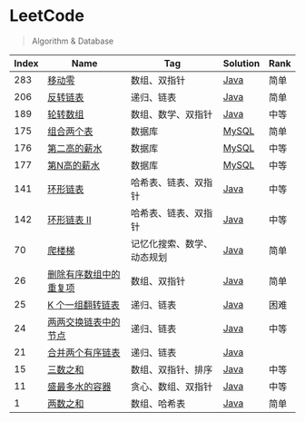 # LeetCode

> Algorithm & Database

| Index | Name                                                                                            | Tag                        | Solution                                                      | Rank |
| ----- | ----------------------------------------------------------------------------------------------- | -------------------------- | ------------------------------------------------------------- | ---- |
| 283   | [移动零](https://leetcode-cn.com/problems/move-zeroes/)                                         | 数组、双指针               | [Java](./algorithm/java/MoveZeroes.java)                      | 简单 |
| 206   | [反转链表](https://leetcode-cn.com/problems/reverse-linked-list/)                               | 递归、链表                 | [Java](./algorithm/java/ReverseLinkedList.java)               | 简单 |
| 189   | [轮转数组](https://leetcode-cn.com/problems/rotate-array/)                                      | 数组、数学、双指针         | [Java](./algorithm/java/RotateArray.java)                     | 中等 |
| 175   | [组合两个表](https://leetcode-cn.com/problems/combine-two-tables/)                              | 数据库                     | [MySQL](./database/mysql/combineTwoTables.sql)                | 简单 |
| 176   | [第二高的薪水](https://leetcode-cn.com/problems/second-highest-salary/)                         | 数据库                     | [MySQL](./database/mysql/secondHighestSalary.sql)             | 中等 |
| 177   | [第N高的薪水](https://leetcode-cn.com/problems/nth-highest-salary/)                             | 数据库                     | [MySQL](./database/mysql/nthHighestSalary.sql)                | 中等 |
| 141   | [环形链表](https://leetcode-cn.com/problems/linked-list-cycle/)                                 | 哈希表、链表、双指针       | [Java](./algorithm/java/LinkedListCycle.java)                 | 中等 |
| 142   | [环形链表 II](https://leetcode-cn.com/problems/linked-list-cycle-ii/)                           | 哈希表、链表、双指针       | [Java](./algorithm/java/LinkedListCycle2.java)                | 中等 |
| 70    | [爬楼梯](https://leetcode-cn.com/problems/climbing-stairs/)                                     | 记忆化搜索、数学、动态规划 | [Java](./algorithm/java/ClimbingStairs.java)                  | 简单 |
| 26    | [删除有序数组中的重复项](https://leetcode-cn.com/problems/remove-duplicates-from-sorted-array/) | 数组、双指针               | [Java](./algorithm/java/RemoveDuplicatesFromSortedArray.java) | 简单 |
| 25    | [K 个一组翻转链表](https://leetcode-cn.com/problems/reverse-nodes-in-k-group/)                  | 递归、链表                 | [Java](./algorithm/java/ReverseNodesInKGroup.java)            | 困难 |
| 24    | [两两交换链表中的节点](https://leetcode-cn.com/problems/swap-nodes-in-pairs/)                   | 递归、链表                 | [Java](./algorithm/java/SwapNodesInPairs.java)                | 中等 |
| 21    | [合并两个有序链表](https://leetcode-cn.com/problems/merge-two-sorted-lists/)                    | 递归、链表                 | [Java](./algorithm/java/MergeTwoSortedLists.java)             |      |
| 15    | [三数之和](https://leetcode-cn.com/problems/3sum/)                                              | 数组、双指针、排序         | [Java](./algorithm/java/ThreeSum.java)                        | 中等 |
| 11    | [盛最多水的容器](https://leetcode-cn.com/problems/container-with-most-water/)                   | 贪心、数组、双指针         | [Java](./algorithm/java/ContainerWithMostWater.java)          | 中等 |
| 1     | [两数之和](https://leetcode-cn.com/problems/two-sum/)                                           | 数组、哈希表               | [Java](./algorithm/java/TwoSum.java)                          | 简单 |
